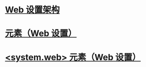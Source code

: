 # [Web 设置架构](index.md)
# [<applicationPool> 元素（Web 设置）](applicationpool-element-web-settings.md)
# [<system.web> 元素（Web 设置）](system-web-element-web-settings.md)
